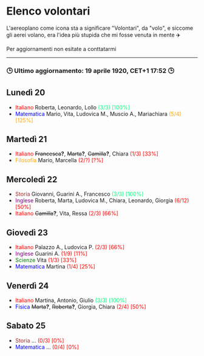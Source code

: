 # Elenco volontari

L'aereoplano come icona sta a significare "Volontari", da "volo", e siccome gli aerei volano, era l'idea più stupida che mi fosse venuta in mente ✈️

Per aggiornamenti non esitate a conttatarmi

---
### 🕒 Ultimo aggiornamento: 19 aprile 1920, CET+1 17:52 🕒


## Lunedì 20

- <font color="red">Italiano</font> Roberta, Leonardo, Lollo <font color="springgreen">(3/3) [100%]</font>
- <font color="blue">Matematica</font> Mario, Vita, Ludovica M., Muscio A., Mariachiara <font color="orange">(5/4) [125%]</font>

## Martedì 21

- <font color="red">Italiano</font> ~~Francesca~~**?**, ~~Marta~~**?**, ~~Camilla~~**?**, Chiara <font color="red">(1/3) [33%]</font>
- <font color="orange">Filosofia</font> Mario, Marcella <font color="red">(2/?) [?%]</font>

## Mercoledì 22

- <font color="brown">Storia</font> Giovanni, Guarini A., Francesco <font color="springgreen">(3/3) [100%]</font>
- <font color="purple">Inglese</font> Roberta, Marta, Ludovica M., Chiara, Leonardo, Giorgia <font color="red">(6/12) [50%]</font>
- <font color="red">Italiano</font> ~~Camilla~~**?**, Vita, Ressa <font color="red">(2/3) [66%]</font>

## Giovedì 23

- <font color="red">Italiano</font> Palazzo A., Ludovica P. <font color="red">(2/3) [66%]</font>
- <font color="purple">Inglese</font> Guarini A. <font color="red">(1/9) [11%]</font>
- <font color="green">Scienze</font> Vita <font color="red">(1/3) [33%]</font>
- <font color="blue">Matematica</font> Martina <font color="red">(1/4) [25%]</font>


## Venerdì 24

- <font color="red">Italiano</font> Martina, Antonio, Giulio <font color="springgreen">(3/3) [100%]</font>
- <font color="blue">Fisica</font> ~~Marta~~**?**, ~~Roberta~~**?**, Giorgia, Chiara <font color="red">(2/4) [50%]</font>

## Sabato 25

- <font color="brown">Storia</font> ... <font color="red">(0/3) [0%]</font>
- <font color="blue">Matematica</font> ... <font color="red">(0/4) [0%]</font>
